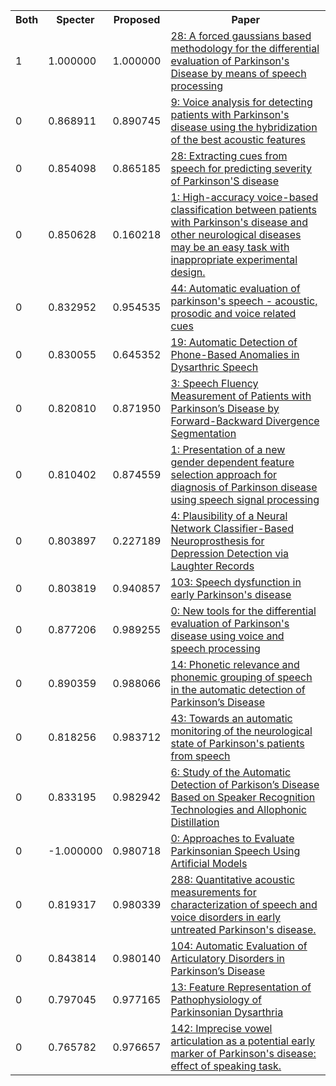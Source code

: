 <html><table><tr>
<th>Both</th>
<th>Specter</th>
<th>Proposed</th>
<th>Paper</th>
</tr>
<tr>
<td>1</td>
<td>1.000000</td>
<td>1.000000</td>
<td><a href="https://www.semanticscholar.org/paper/56b464d01ac9f516e7078426327e31833010205c">28: A forced gaussians based methodology for the differential evaluation of Parkinson's Disease by means of speech processing</a></td>
</tr>
<tr>
<td>0</td>
<td>0.868911</td>
<td>0.890745</td>
<td><a href="https://www.semanticscholar.org/paper/c034ca4a1ee2bd78bd33e3c1993f7ab4be97d389">9: Voice analysis for detecting patients with Parkinson's disease using the hybridization of the best acoustic features</a></td>
</tr>
<tr>
<td>0</td>
<td>0.854098</td>
<td>0.865185</td>
<td><a href="https://www.semanticscholar.org/paper/5039190210f1b235c775fb79782edd525fe2965b">28: Extracting cues from speech for predicting severity of Parkinson'S disease</a></td>
</tr>
<tr>
<td>0</td>
<td>0.850628</td>
<td>0.160218</td>
<td><a href="https://www.semanticscholar.org/paper/318d68d8acce703f7b01fc3d9a1c1be1af94390f">1: High-accuracy voice-based classification between patients with Parkinson's disease and other neurological diseases may be an easy task with inappropriate experimental design.</a></td>
</tr>
<tr>
<td>0</td>
<td>0.832952</td>
<td>0.954535</td>
<td><a href="https://www.semanticscholar.org/paper/11d077fc701a85bb17b5147f1c705dbdfb8b8372">44: Automatic evaluation of parkinson's speech - acoustic, prosodic and voice related cues</a></td>
</tr>
<tr>
<td>0</td>
<td>0.830055</td>
<td>0.645352</td>
<td><a href="https://www.semanticscholar.org/paper/e97917db7ceac68820099e6d912af4d6ad4232c4">19: Automatic Detection of Phone-Based Anomalies in Dysarthric Speech</a></td>
</tr>
<tr>
<td>0</td>
<td>0.820810</td>
<td>0.871950</td>
<td><a href="https://www.semanticscholar.org/paper/c3635fc3bf6b6030b86938123410c36b4e68afa7">3: Speech Fluency Measurement of Patients with Parkinson’s Disease by Forward-Backward Divergence Segmentation</a></td>
</tr>
<tr>
<td>0</td>
<td>0.810402</td>
<td>0.874559</td>
<td><a href="https://www.semanticscholar.org/paper/96939ae2ccd7c08b3b162b9996d2d1fcb8fa040a">1: Presentation of a new gender dependent feature selection approach for diagnosis of Parkinson disease using speech signal processing</a></td>
</tr>
<tr>
<td>0</td>
<td>0.803897</td>
<td>0.227189</td>
<td><a href="https://www.semanticscholar.org/paper/60d875fbd80b663cbe056ea50ef3b35eb0f83083">4: Plausibility of a Neural Network Classifier-Based Neuroprosthesis for Depression Detection via Laughter Records</a></td>
</tr>
<tr>
<td>0</td>
<td>0.803819</td>
<td>0.940857</td>
<td><a href="https://www.semanticscholar.org/paper/763cd6a150dfa029f63e644a2f3dbd259f0659cb">103: Speech dysfunction in early Parkinson's disease</a></td>
</tr>
<tr>
<td>0</td>
<td>0.877206</td>
<td>0.989255</td>
<td><a href="https://www.semanticscholar.org/paper/c76e00b4e7c3fa5774cb61a194535086f53b7802">0: New tools for the differential evaluation of Parkinson's disease using voice and speech processing</a></td>
</tr>
<tr>
<td>0</td>
<td>0.890359</td>
<td>0.988066</td>
<td><a href="https://www.semanticscholar.org/paper/bc4156658cd9330fb18dfdb577e5913a7f7878c3">14: Phonetic relevance and phonemic grouping of speech in the automatic detection of Parkinson’s Disease</a></td>
</tr>
<tr>
<td>0</td>
<td>0.818256</td>
<td>0.983712</td>
<td><a href="https://www.semanticscholar.org/paper/49ddec8160b29ebf2cad4284df2646d5f9e1a610">43: Towards an automatic monitoring of the neurological state of Parkinson's patients from speech</a></td>
</tr>
<tr>
<td>0</td>
<td>0.833195</td>
<td>0.982942</td>
<td><a href="https://www.semanticscholar.org/paper/c2781fc03d99411ffdf102bc9a144a08d98474ba">6: Study of the Automatic Detection of Parkison’s Disease Based on Speaker Recognition Technologies and Allophonic Distillation</a></td>
</tr>
<tr>
<td>0</td>
<td>-1.000000</td>
<td>0.980718</td>
<td><a href="https://www.semanticscholar.org/paper/e093ab0150e2ed5b1568c6a9868ef18b6e69d7e0">0: Approaches to Evaluate Parkinsonian Speech Using Artificial Models</a></td>
</tr>
<tr>
<td>0</td>
<td>0.819317</td>
<td>0.980339</td>
<td><a href="https://www.semanticscholar.org/paper/4432c3a53bbafe9877269f51a0dafb2a0e9dd8df">288: Quantitative acoustic measurements for characterization of speech and voice disorders in early untreated Parkinson's disease.</a></td>
</tr>
<tr>
<td>0</td>
<td>0.843814</td>
<td>0.980140</td>
<td><a href="https://www.semanticscholar.org/paper/1ef7bbe85eccdd1c97680a3580502da0ec6a47e5">104: Automatic Evaluation of Articulatory Disorders in Parkinson’s Disease</a></td>
</tr>
<tr>
<td>0</td>
<td>0.797045</td>
<td>0.977165</td>
<td><a href="https://www.semanticscholar.org/paper/786388dc472bb9605122761feb628c23fadf0bdb">13: Feature Representation of Pathophysiology of Parkinsonian Dysarthria</a></td>
</tr>
<tr>
<td>0</td>
<td>0.765782</td>
<td>0.976657</td>
<td><a href="https://www.semanticscholar.org/paper/888c73c9f15076936a569584f96c38a3512f310e">142: Imprecise vowel articulation as a potential early marker of Parkinson's disease: effect of speaking task.</a></td>
</tr>
</table></html>
